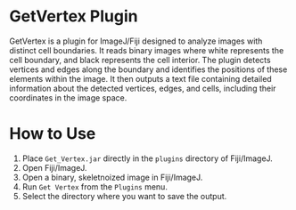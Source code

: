 # GetVertex Plugin

GetVertex is a plugin for ImageJ/Fiji designed to analyze images with distinct cell boundaries. It reads binary images where white represents the cell boundary, and black represents the cell interior. The plugin detects vertices and edges along the boundary and identifies the positions of these elements within the image. It then outputs a text file containing detailed information about the detected vertices, edges, and cells, including their coordinates in the image space.

# How to Use

1. Place `Get_Vertex.jar` directly in the `plugins` directory of Fiji/ImageJ.
2. Open Fiji/ImageJ.
3. Open a binary, skeletnoized image in Fiji/ImageJ.
4. Run `Get Vertex` from the `Plugins` menu.
5. Select the directory where you want to save the output.
